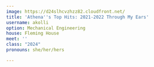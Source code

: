```yaml
---
image: https://d24slhcvzhzz82.cloudfront.net/
title: 'Athena''s Top Hits: 2021-2022 Through My Ears'
username: akolli
option: Mechanical Engineering
house: Fleming House
meet: ''
class: "2024"
pronouns: she/her/hers

---
```

